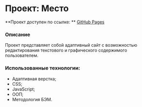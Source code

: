 # Проект: Место

**Проект доступен по ссылке: ** [GitHub Pages](https://davedeneev.github.io/mesto/index.html)

### Описание

Проект представляет собой адаптивный сайт с возможностью редактирования текстового и графического содержимого пользователем.

### Использованные технологии:

- Адаптивная верстка;
- CSS;
- JavaScript;
- ООП;
- Методология БЭМ.
